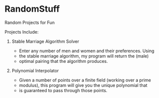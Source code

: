 # RandomStuff
Random Projects for Fun

Projects Include:

1. Stable Marriage Algorithm Solver
	- Enter any number of men and women and their preferences. Using
	- the stable marriage algorithm, my program will return the (male)
	- optimal pairing that the algorithm produces.

2. Polynomial Interpolator
	- Given a number of points over a finite field (working over a prime
	- modulus), this program will give you the unique polynomial that 
	- is guaranteed to pass through those points.
